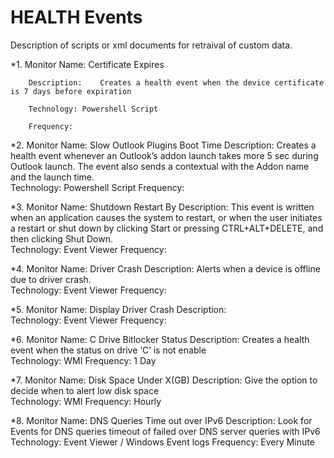 # HEALTH Events 
Description of scripts or xml documents for retraival of custom data. 


*1. 	Monitor Name: 	Certificate Expires
		
		Description: 	Creates a health event when the device certificate is 7 days before expiration
		
		Technology:	Powershell Script
		
		Frequency:
	
*2. 	Monitor Name: 	Slow Outlook Plugins Boot Time
		Description: 	Creates a health event whenever an Outlook’s addon launch takes more 5 sec during Outlook launch. The event also sends a contextual with the Addon name and the launch time. 	
		Technology:		Powershell Script
		Frequency:
	
*3. 	Monitor Name: 	Shutdown Restart By
		Description: 	This event is written when an application causes the system to restart, or when the user initiates a restart or shut down by clicking Start or pressing CTRL+ALT+DELETE, and then clicking Shut Down. 	
		Technology:		Event Viewer
		Frequency:
	
*4. 	Monitor Name: 	Driver Crash
		Description: 	Alerts when a device is offline due to driver crash.  	
		Technology:		Event Viewer
		Frequency:
	
*5. 	Monitor Name: 	Display Driver Crash
		Description: 	  	
		Technology:		Event Viewer
		Frequency:
	
*6. 	Monitor Name: 	C Drive Bitlocker Status
		Description: 	Creates a health event when the status on drive ‘C’ is not enable 	
		Technology:		WMI
		Frequency: 		1 Day
	
*7. 	Monitor Name: 	Disk Space Under X(GB)
		Description: 	Give the option to decide when to alert low disk space 	
		Technology:		WMI
		Frequency: 		Hourly

*8.	Monitor Name: 	DNS Queries Time out over IPv6
		Description: 	Look for Events for DNS queries timeout of failed over DNS server queries with IPv6  	
		Technology:		Event Viewer / Windows Event logs
		Frequency: 		Every Minute